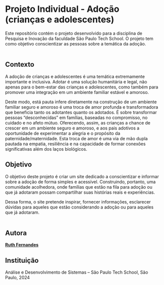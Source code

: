 # Projeto Individual - Adoção (crianças e adolescentes)

Este repositório contém o projeto desenvolvido para a disciplina de Pesquisa e Inovação da faculdade São Paulo Tech School. O projeto tem como objetivo conscientizar as pessoas sobre a temática da adoção.
<br><br>

## Contexto

A adoção de crianças e adolescentes é uma temática extremamente importante e inclusiva. Adotar é uma solução humanitária e legal, não apenas para o bem-estar das crianças e adolescentes, como também para promover uma integração em um ambiente familiar estável e amoroso. 

 Deste modo, está pauta infere diretamente na construção de um ambiente familiar seguro e amoroso é uma troca de amor profunda e transformadora que beneficia tanto os adotantes quanto os adotados. É sobre transformar pessoas “desconhecidas” em famílias, baseadas no compromisso, no cuidado e no afeto mútuo. Oferecendo, assim, as crianças a chance de crescer em um ambiente seguro e amoroso, e aos pais adotivos a oportunidade de experimentar a alegria e o propósito da paternidade/maternidade. Esta troca de amor é uma via de mão dupla pautada na empatia, resiliência e na capacidade de formar conexões significativas além dos laços biológicos. 
<br>

## Objetivo

O objetivo deste projeto é criar um site dedicado a conscientizar e informar sobre a adoção de forma simples e acessível. Construindo, portanto, uma comunidade acolhedora, onde famílias que estão na fila para adoção ou que já adotaram possam compartilhar suas histórias reais e experiências. 

Dessa forma, o site pretende inspirar, fornecer informações, esclarecer dúvidas para aqueles que estão considerando a adoção ou para aqueles que já adotaram. 
<br><br>

## Autora

[**Ruth Fernandes**](https://github.com/ruth-magalhaes/adocao/tree/main)
<br>

## Instituição

Análise e Desenvolvimento de Sistemas – São Paulo Tech School, São Paulo, 2024